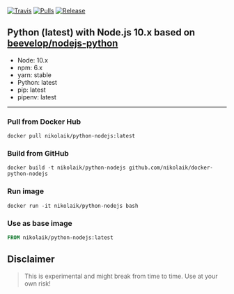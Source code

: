 [![Travis](https://img.shields.io/travis/nikolaik/docker-python-nodejs.svg?style=flat-square)](https://travis-ci.org/nikolaik/docker-python-nodejs)
[![Pulls](https://img.shields.io/docker/pulls/nikolaik/python-nodejs.svg?style=flat-square)](https://hub.docker.com/r/nikolaik/python-nodejs/)
[![Release](https://img.shields.io/github/release/nikolaik/docker-python-nodejs.svg?style=flat-square)](https://github.com/nikolaik/docker-python-nodejs/releases)

## Python (latest) with Node.js 10.x based on [beevelop/nodejs-python](https://github.com/beevelop/docker-nodejs-python)
- Node: 10.x
- npm: 6.x
- yarn: stable
- Python: latest
- pip: latest
- pipenv: latest

----
### Pull from Docker Hub
```
docker pull nikolaik/python-nodejs:latest
```

### Build from GitHub
```
docker build -t nikolaik/python-nodejs github.com/nikolaik/docker-python-nodejs
```

### Run image
```
docker run -it nikolaik/python-nodejs bash
```

### Use as base image
```Dockerfile
FROM nikolaik/python-nodejs:latest
```

## Disclaimer
> This is experimental and might break from time to time. Use at your own risk!
